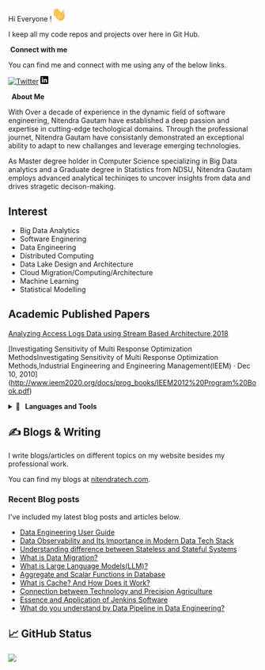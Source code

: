 Hi Everyone !<img src="https://github.com/nitendragautam/nitendragautam/raw/main/wave_gif.gif" width="30px">

I keep all my code repos and projects over here in Git Hub.

&nbsp;**Connect with me**

You can find me and connect with me using any of the below links.

 [![Twitter][1.2]][1] [![LinkedIn][2.2]][2]


<b>&nbsp;&nbsp;About&nbsp;Me</b>
  <br/>


With Over a decade of experience in the dynamic field of software engineering, Nitendra Gautam have established a deep passion and expertise in cutting-edge techological domains. Through the professional journet, Nitendra Gautam have consistanly demonstrated an exceptional ability to adapt to new challanges and leverage emerging technologies.

As Master degree holder in Computer Science specializing in Big Data analytics and  a Graduate degree in Statistics from NDSU, Nitendra Gautam employs advanced analytical techiniqes to uncover insights from data and drives stragetic decison-making.

## Interest

* Big Data Analytics
* Software Enginering
* Data Engineering
* Distributed Computing
* Data Lake Design and Architecture
* Cloud Migration/Computing/Architecture
* Machine Learning 
* Statistical Modelling


## Academic Published Papers

[Analyzing Access Logs Data using Stream Based Architecture,2018](https://scholar.google.com/citations?view_op=view_citation&hl=en&user=bzU5DqcAAAAJ&citation_for_view=bzU5DqcAAAAJ:u5HHmVD_uO8C)


[Investigating Sensitivity of Multi Response Optimization MethodsInvestigating Sensitivity of Multi Response Optimization Methods,Industrial Engineering and Engineering Management(IEEM) · Dec 10, 2010] (http://www.ieem2020.org/docs/prog_books/IEEM2012%20Program%20Book.pdf)


<details>

<summary><b>🔧 &nbsp;&nbsp;Languages&nbsp;and&nbsp;Tools</b></summary>
  <br/>
 <a href="https://aws.amazon.com" target="_blank"> <img src="https://raw.githubusercontent.com/devicons/devicon/master/icons/amazonwebservices/amazonwebservices-original-wordmark.svg" alt="aws" width="35" height="35"/> </a>
 <a href="https://www.gnu.org/software/bash/" target="_blank"> <img src="https://www.vectorlogo.zone/logos/gnu_bash/gnu_bash-icon.svg" alt="bash" width="35" height="35"/> </a> <a href="https://www.docker.com/" target="_blank"> <img src="https://raw.githubusercontent.com/devicons/devicon/master/icons/docker/docker-original-wordmark.svg" alt="docker" width="35" height="35"/> </a> <a href="https://git-scm.com/" target="_blank"> <img src="https://www.vectorlogo.zone/logos/git-scm/git-scm-icon.svg" alt="git" width="35" height="35"/> </a> <a href="https://kubernetes.io" target="_blank"> <img src="https://www.vectorlogo.zone/logos/kubernetes/kubernetes-icon.svg" alt="kubernetes" width="35" height="35"/> </a> <a href="https://www.jenkins.io" target="_blank"> <img src="https://www.vectorlogo.zone/logos/jenkins/jenkins-icon.svg" alt="jenkins" width="35" height="35"/> </a> <a href="https://www.linux.org/" target="_blank"> <img src="https://raw.githubusercontent.com/devicons/devicon/master/icons/linux/linux-original.svg" alt="linux" width="35" height="35"/> </a>

</details>

## &#x270d; Blogs & Writing

I write blogs/articles on different topics on my website besides my professional work. 

You can find my blogs at [nitendratech.com](https://www.nitendratech.com/).


### Recent Blog posts

I've included my latest blog posts and articles below.

<!-- BLOG-POST-LIST:START -->
- [Data Engineering User Guide](https://www.nitendratech.com/datascience/data-engineering-user-guide/)
- [Data Observability and Its Importance in Modern Data Tech Stack](https://www.nitendratech.com/bigdata/data-observability-modern-data-tech-stack/)
- [Understanding difference between Stateless and Stateful  Systems](https://www.nitendratech.com/technology/stateless-stateful-systems/)
- [What is Data Migration?](https://www.nitendratech.com/technology/data-migration/)
- [What is Large Language Models&lpar;LLM&rpar;?](https://www.nitendratech.com/technology/what-is-large-language-modelsllm/)
- [Aggregate and Scalar Functions in Database](https://www.nitendratech.com/database/aggregate-scalar-functions-database/)
- [What is Cache? And How Does it Work?](https://www.nitendratech.com/programming/cache/)
- [Connection between Technology and Precision Agriculture](https://www.nitendratech.com/technology/technology-precision-agriculture/)
- [Essence and Application of Jenkins Software](https://www.nitendratech.com/technology/jenkins-software/)
- [What do you understand by Data Pipeline in Data Engineering?](https://www.nitendratech.com/datascience/data-pipeline/)
<!-- BLOG-POST-LIST:END -->


## &#x1f4c8; GitHub Status

<a href="https://github.com/nitendragautam/nitendragautam">
  <img align="center" src="https://github-readme-stats.vercel.app/api/top-langs/?username=nitendragautam&hide=java,html,tex&title_color=ffffff&text_color=c9cacc&icon_color=2bbc8a&bg_color=1d1f21&langs_count=3" />
</a>

<!-- links to social media icons -->
<!-- icons without padding -->
[1.2]: http://i.imgur.com/wWzX9uB.png 
[2.2]: https://raw.githubusercontent.com/nitendragautam/nitendragautam/master/social/linkedin-3-16.png 

<!-- links to your social media accounts -->
[1]: https://twitter.com/nitendra_tech
[2]: https://www.linkedin.com/in/nitendragautam/
